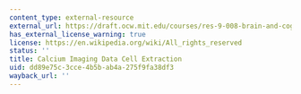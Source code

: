 ```yaml
---
content_type: external-resource
external_url: https://draft.ocw.mit.edu/courses/res-9-008-brain-and-cognitive-sciences-computational-tutorials/pages/17-calcium-imaging-data-cell-extraction/
has_external_license_warning: true
license: https://en.wikipedia.org/wiki/All_rights_reserved
status: ''
title: Calcium Imaging Data Cell Extraction
uid: dd89e75c-3cce-4b5b-ab4a-275f9fa38df3
wayback_url: ''
---
```

